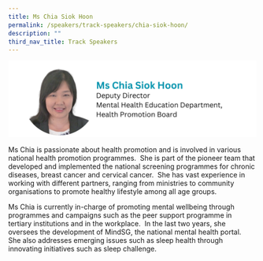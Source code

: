 ```yaml
---
title: Ms Chia Siok Hoon
permalink: /speakers/track-speakers/chia-siok-hoon/
description: ""
third_nav_title: Track Speakers
---
```

<div style="display: flex; flex-wrap: wrap;">
  <div style="flex-basis: 100%; max-width: 100%;">
    <img alt="track speakers 1" src="/images/SpeakersPhoto/chiasiokhoon.png">
  </div>
	</div>

Ms Chia is passionate about health promotion and is involved in various national health promotion programmes.&nbsp; She is part of the pioneer team that developed and implemented the national screening programmes for chronic diseases, breast cancer and cervical cancer.&nbsp; She has vast experience in working with different partners, ranging from ministries to community organisations to promote healthy lifestyle among all age groups.

Ms Chia is currently in-charge of promoting mental wellbeing through programmes and campaigns such as the peer support programme in tertiary institutions and in the workplace.&nbsp; In the last two years, she oversees the development of MindSG, the national mental health portal.&nbsp; She also addresses emerging issues such as sleep health through innovating initiatives such as sleep challenge.